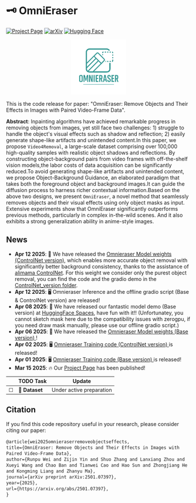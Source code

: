 # 🗝 OmniEraser

[![Project Page](https://img.shields.io/badge/Project-Page-green.svg)](https://pris-cv.github.io/Omnieraser/)
[![arXiv](https://img.shields.io/badge/arXiv-2501.07397-b31b1b.svg)](https://arxiv.org/pdf/2501.07397)
[![Hugging Face](https://img.shields.io/badge/Demo-🤗%20Hugging%20Face-blue)](https://huggingface.co/spaces/theSure/Omnieraser)

<p align = "center">
<img  src="static\images\logo_transparent.png" width="150" />
</p>

This is the code release for paper: "OmniEraser: Remove Objects and Their Effects in Images with Paired Video-Frame Data".

**Abstract**: Inpainting algorithms have achieved remarkable progress in removing objects from images, yet still face two challenges: 1) struggle to handle the object's visual effects such as shadow and reflection; 2) easily generate shape-like artifacts and unintended content.In this paper, we propose `Video4Removal`, a large-scale dataset comprising over 100,000 high-quality samples with realistic object shadows and reflections. By constructing object-background pairs from video frames with off-the-shelf vision models,the labor costs of data acquisition can be significantly reduced.To avoid generating shape-like artifacts and unintended content, we propose Object-Background Guidance, an elaborated paradigm that takes both the foreground object and background images.It can guide the diffusion process to harness richer contextual information.Based on the above two designs, we present `OmniEraser`, a novel method that seamlessly removes objects and their visual effects using only object masks as input. Extensive experiments show that OmniEraser significantly outperforms previous methods, particularly in complex in-the-wild scenes. And it also exhibits a strong generalization ability in anime-style images.

## News

- **Apr 12 2025**: 🎯 We have released the [Omnieraser Model weights (ControlNet version)](https://huggingface.co/theSure/Omnieraser_Controlnet_version/tree/main), which enables more accurate object removal with significantly better background consistency, thanks to the assistance of [alimama ControlNet](https://huggingface.co/alimama-creative/FLUX.1-dev-Controlnet-Inpainting-Beta). For this weight we consider only the purest object removal, you can find the code and the gradio demo in the [ControlNet_version folder](https://github.com/PRIS-CV/Omnieraser/tree/main/ControlNet_version).
- **Apr 12 2025**: 🖥️ Omnieraser Inference and the offline gradio script (Base & ControlNet version) are released!
- **Apr 08 2025**: 🤗 We have released our fantastic model demo (Base version) at [HuggingFace Spaces](https://huggingface.co/spaces/theSure/Omnieraser), have fun with it!! (Unfortunatey, you cannot sketch mask here due to the compatibility issues with zerogpu, if you need draw mask manually, please use our offline gradio script.)
- **Apr 06 2025**: 🎯 We have released the [Omnieraser Model weights (Base version) ](https://huggingface.co/theSure/Omnieraser/tree/main)!
- **Apr 02 2025**: 🖥️ [Omnieraser Training code (ControlNet version) ](https://github.com/PRIS-CV/Omnieraser/tree/main/ControlNet_version) is released!
- **Apr 01 2025**: 🖥️ [Omnieraser Training code (Base version) ](https://github.com/PRIS-CV/Omnieraser/tree/main/) is released!
- **Mar 15 2025**: 🔥 Our [Project Page](https://pris-cv.github.io/Omnieraser/) has been published!

|     | TODO Task     | Update                   |
| --- | ------------- | ------------------------ |
| ☐   | 📂 **Dataset** | Under active preparation |

## Citation

If you find this code repository useful in your research, please consider citing our paper:

```
@article{wei2025omnieraserremoveobjectseffects,
title={OmniEraser: Remove Objects and Their Effects in Images with Paired Video-Frame Data},
author={Runpu Wei and Zijin Yin and Shuo Zhang and Lanxiang Zhou and Xueyi Wang and Chao Ban and Tianwei Cao and Hao Sun and Zhongjiang He and Kongming Liang and Zhanyu Ma},
journal={arXiv preprint arXiv:2501.07397},
year={2025},
url={https://arxiv.org/abs/2501.07397},
}
```
